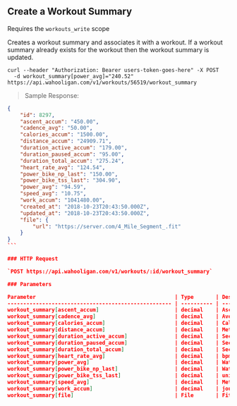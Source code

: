## Create a Workout Summary

Requires the `workouts_write` scope

Creates a workout summary and associates it with a workout. If a workout summary already exists for the workout then the workout summary is updated.

```shell
curl --header "Authorization: Bearer users-token-goes-here" -X POST
  -d workout_summary[power_avg]="240.52" https://api.wahooligan.com/v1/workouts/56519/workout_summary
```

> Sample Response:

``````json
{
    "id": 8297,
    "ascent_accum": "450.00",
    "cadence_avg": "50.00",
    "calories_accum": "1500.00",
    "distance_accum": "24909.71",
    "duration_active_accum": "179.00",
    "duration_paused_accum": "95.00",
    "duration_total_accum": "275.24",
    "heart_rate_avg": "124.54",
    "power_bike_np_last": "150.00",
    "power_bike_tss_last": "304.90",
    "power_avg": "94.59",
    "speed_avg": "10.75",
    "work_accum": "1041480.00",
    "created_at": "2018-10-23T20:43:50.000Z",
    "updated_at": "2018-10-23T20:43:50.000Z",
    "file": {
        "url": "https://server.com/4_Mile_Segment_.fit"
    }
}
```

### HTTP Request

`POST https://api.wahooligan.com/v1/workouts/:id/workout_summary`

### Parameters

Parameter                                            | Type       | Description
---------------------------------------------------- | ---------- | -----------
workout_summary[ascent_accum]                        | decimal    | Ascent in meters
workout_summary[cadence_avg]                         | decimal    | Average rotations per minute
workout_summary[calories_accum]                      | decimal    | Calories (kCal)
workout_summary[distance_accum]                      | decimal    | Meters
workout_summary[duration_active_accum]               | decimal    | Seconds
workout_summary[duration_paused_accum]               | decimal    | Seconds
workout_summary[duration_total_accum]                | decimal    | Seconds
workout_summary[heart_rate_avg]                      | decimal    | bpm
workout_summary[power_avg]                           | decimal    | Watts
workout_summary[power_bike_np_last]                  | decimal    | Watts
workout_summary[power_bike_tss_last]                 | decimal    | unitless
workout_summary[speed_avg]                           | decimal    | Meters/Sec
workout_summary[work_accum]                          | decimal    | joules
workout_summary[file]                                | File       | Fit file


